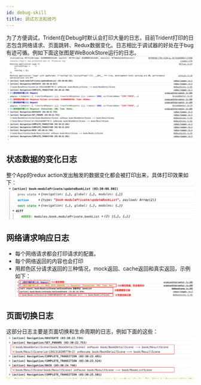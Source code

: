 ```yaml
---
id: debug-skill
title: 调试方法和技巧
---
```


为了方便调试，Trident在Debug时默认会打印大量的日志，目前Trident打印的日志包含网络请求、页面跳转、Redux数据变化。日志相比于调试器的好处在于bug有迹可循。例如下面这张图是WeBookStore运行的日志。
![](assets/images/2019-06-24-03-30-51.png)

## 状态数据的变化日志
整个App的redux action发出触发的数据变化都会被打印出来，具体打印效果如下： 
![](assets/images/2019-06-24-03-31-27.png)

## 网络请求响应日志
 - 每个网络请求都会打印请求的配置。
 - 每个网络返回的内容也会打印
 - 用颜色区分请求返回的三种情况，mock返回、cache返回和真实返回，示例如下： 
 ![](assets/images/2019-06-10-15-04-48.png)
 
## 页面切换日志
这部分日志主要是页面切换和生命周期的日志，例如下面的这些： 
![](assets/images/2019-06-24-03-33-52.png)



